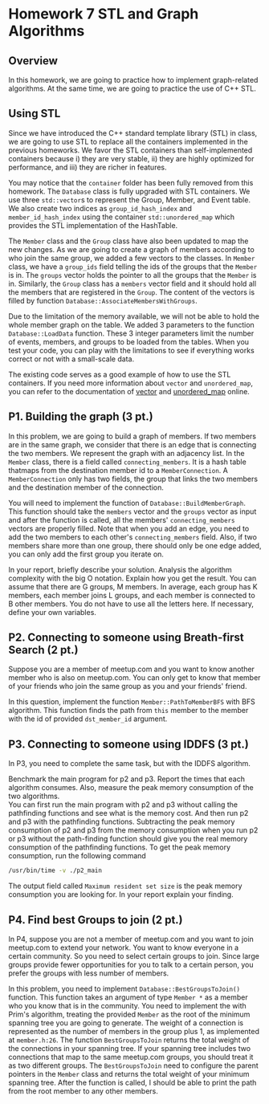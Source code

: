# Homework 7 STL and Graph Algorithms

## Overview

In this homework, we are going to practice how to implement graph-related
algorithms. At the same time, we are going to practice the use of C++ STL.

## Using STL

Since we have introduced the C++ standard template library (STL) in class,
we are going to use STL to replace all the containers implemented in the previous homeworks.
We favor the STL containers than self-implemented containers because
i) they are very stable, ii) they are highly optimized for performance, and iii) 
they are richer in features.

You may notice that the `container` folder has been fully removed from this homework.
The `Database` class is fully upgraded with STL containers. We use three 
`std::vector`s to represent the Group, Member, and Event table. We also  create two
indices as `group_id_hash_index` and `member_id_hash_index` using
the container `std::unordered_map` which provides the STL implementation of the 
HashTable.

The `Member` class and the `Group` class have also been updated to map the new changes.
As we are going to create a graph of members according to who join the 
same group, we added a few vectors to the classes. In `Member` class, we have a `group_ids`
field telling the ids of the groups that the `Member` is in. The `groups`
vector holds the pointer to all the groups that the `Member` is in.  Similarly, the `Group` 
class has a `members` vector field and it should hold all the members that
are registered in the `Group`. The content of the vectors is filled by function 
`Database::AssociateMembersWithGroups`.

Due to the limitation of the memory available, we will not be able to hold the
whole member graph on the table. We added 3 parameters to the function 
`Database::LoadData` function. These 3 integer parameters limit the number of
events, members, and groups to be loaded from the tables. When you test 
your code, you can play with the limitations to see if everything works correct 
or not with a small-scale data.

The existing code serves as a good example of how to use the STL
containers.  If you need more information about `vector` and `unordered_map`, 
you can refer to the documentation of
[vector](http://www.cplusplus.com/reference/vector/vector/) and
[unordered_map](http://www.cplusplus.com/reference/unordered_map/unordered_map/)
online.

## P1. Building the graph (3 pt.)

In this problem, we are going to build a graph of members. If two members are in 
the same graph, we consider that there is an edge that is connecting the 
two members. We represent the graph with an adjacency list. In the `Member`
class, there is a field called `connecting_members`. It is a hash table thatmaps from
the destination member id to a `MemberConnection`. A `MemberConnection` only
has two fields, the group that links the two members and the destination member 
of the connection.

You will need to implement the function of `Database::BuildMemberGraph`. This 
function should take the `members` vector and the `groups` vector as input
and after the function is called, all the members' `connecting_members` vectors 
are properly filled. Note that when you add an edge, you need to add the 
two members to each other's `connecting_members` field. Also, if two members share
more than one group, there should only be one edge added, you can only 
add the first group you iterate on.

In your report, briefly describe your solution. Analysis the algorithm
complexity with the big O notation. Explain how you get the result. You can 
assume that there are G groups, M members. In average, each group has K 
members, each member joins L groups, and each member is connected to B other 
members. You do not have to use all the letters here. If necessary, 
define your own variables.

## P2. Connecting to someone using Breath-first Search (2 pt.)

Suppose you are a member of meetup.com and you want to know another member 
who is also on meetup.com. You can only get to know that member of your friends 
who join the same group as you and your friends' friend. 

In this question, implement the function `Member::PathToMemberBFS` with BFS 
algorithm. This function finds the path from `this` member to the member
with the id of provided `dst_member_id` argument.

## P3. Connecting to someone using IDDFS (3 pt.)

In P3, you need to complete the same task, but with the IDDFS algorithm.

Benchmark the main program for p2 and p3. Report the times that each algorithm
consumes. Also, measure the peak memory consumption of the two algorithms.  
You can first run the main program with p2 and p3 without calling the 
pathfinding functions and see what is the memory cost. And then run p2 and p3
with the pathfinding functions. Subtracting the peak memory consumption of p2
and p3 from the memory consumption when you run p2 or p3 without the 
path-finding function should give you the real memory consumption of the 
pathfinding functions. To get the peak memory consumption, run the following 
command 

```bash
/usr/bin/time -v ./p2_main
```

The output field called `Maximum resident set size` is the peak memory
consumption you are looking for. In your report explain your finding.

## P4. Find best Groups to join (2 pt.)

In P4, suppose you are not a member of meetup.com and you want to join 
meetup.com to extend your network. You want to know everyone in a certain 
community. So you need to select certain groups to join. Since large groups 
provide fewer opportunities for you to talk to a certain person, you prefer
the groups with less number of members.

In this problem, you need to implement `Database::BestGroupsToJoin()` function.
This function takes an argument of type `Member *` as a member who you know
that is in the community. You need to implement the with Prim's algorithm, 
treating the provided `Member` as the root of the minimum spanning tree you 
are going to generate. The weight of a connection is represented as the number
of members in the group plus 1, as implemented at `member.h:26`. The function
`BestGroupsToJoin` returns the total weight of the connections in your spanning 
tree. If your spanning tree includes two connections that map to the same 
meetup.com groups, you should treat it as two different groups. The 
`BestGroupsToJoin` need to configure the parent pointers in the `Member` 
class and returns the total weight of your minimum spanning tree. After the
function is called, I should be able to print the path from the root member
to any other members.
